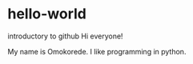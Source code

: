 # hello-world
introductory to github
Hi everyone!

My name is Omokorede. I like programming in python.
